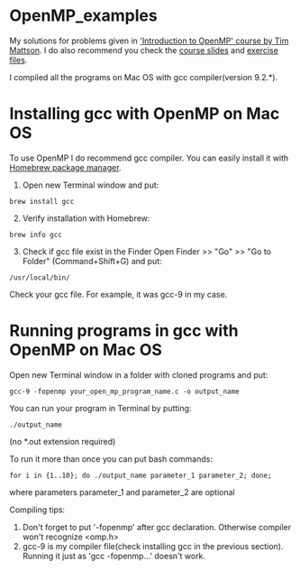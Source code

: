 # OpenMP_examples
My solutions for problems given in <a href="https://www.youtube.com/watch?v=nE-xN4Bf8XI&list=PLLX-Q6B8xqZ8n8bwjGdzBJ25X2utwnoEG" target="_blank">'Introduction to OpenMP' course by Tim Mattson</a>.
I do also recommend you check the <a href="https://www.openmp.org/wp-content/uploads/Intro_To_OpenMP_Mattson.pdf" >course slides</a> and <a href="https://www.youtube.com/redirect?redir_token=uu2vwOEKbSBDzcTbeTxF9LUOl-58MTU4NjI2ODg3NUAxNTg2MTgyNDc1&event=video_description&v=nE-xN4Bf8XI&q=http%3A%2F%2Fopenmp.org%2Fmp-documents%2FMattson_OMP_exercises.zip">exercise files<a/>.

I compiled all the programs on Mac OS with gcc compiler(version 9.2.*).

# Installing gcc with OpenMP on Mac OS
To use OpenMP I do recommend gcc compiler. You can easily install it with <a href="https://brew.sh/" target="_blank">Homebrew package manager</a>. 

1. Open new Terminal window and put:
```
brew install gcc
```

2. Verify installation with Homebrew:
```
brew info gcc
```

3. Check if gcc file exist in the Finder
Open Finder >> "Go" >> "Go to Folder" (Command+Shift+G)
and put: 
```
/usr/local/bin/
```
Check your gcc file. For example, it was gcc-9 in my case.

# Running programs in gcc with OpenMP on Mac OS
Open new Terminal window in a folder with cloned programs and put:

```
gcc-9 -fopenmp your_open_mp_program_name.c -o output_name
```

You can run your program in Terminal by putting:
```
./output_name 
```
(no  *.out extension required)

To run it more than once you can put bash commands:
```
for i in {1..10}; do ./output_name parameter_1 parameter_2; done;
```
  where  parameters parameter_1 and parameter_2 are optional

Compiling tips:
1. Don't forget to put '-fopenmp' after gcc declaration. Otherwise compiler won't recognize <omp.h>
2. gcc-9 is my compiler file(check installing gcc in the previous section). Running it just as 'gcc -fopenmp...' doesn't work.
